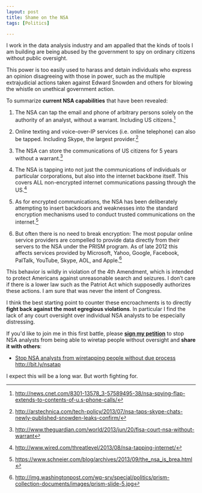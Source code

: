 ```yaml
---
layout: post
title: Shame on the NSA
tags: [Politics]

---
```


I work in the data analysis industry and am appalled that the kinds of tools I am building are being abused by the government to spy on ordinary citizens without public oversight.

This power is too easily used to harass and detain individuals who express an opinion disagreeing with those in power, such as the multiple extrajudicial actions taken against Edward Snowden and others for blowing the whistle on unethical government action.

To summarize **current NSA capabilities** that have been revealed:

1. The NSA can tap the email and phone of arbitrary persons solely on the authority of an analyst, without a warrant. Including US citizens.[^tap-email]

2. Online texting and voice-over-IP services (i.e. online telephone) can also be tapped. Including Skype, the largest provider.[^tap-skype]

3. The NSA can store the communications of US citizens for 5 years without a warrant.[^retention]

4. The NSA is tapping into not just the communications of individuals or particular corporations, but also into the internet backbone itself. This covers ALL non-encrypted internet communications passing through the US.[^backbone]

5. As for encrypted communications, the NSA has been deliberately attempting to insert backdoors and weaknesses into the standard encryption mechanisms used to conduct trusted communications on the internet.[^crypto]

6. But often there is no need to break encryption: The most popular online service providers are compelled to provide data directly from their servers to the NSA under the PRISM program. As of late 2012 this affects services provided by Microsoft, Yahoo, Google, Facebook, PalTalk, YouTube, Skype, AOL, and Apple.[^backdoor]

This behavior is wildly in violation of the 4th Amendment, which is intended to protect Americans against unreasonable search and seizures. I don’t care if there is a lower law such as the Patriot Act which supposedly authorizes these actions. I am sure that was never the intent of Congress.

I think the best starting point to counter these encroachments is to directly **fight back against the most egregious violations**. In particular I find the lack of any court oversight over individual NSA analysts to be especially distressing.

If you'd like to join me in this first battle, please **[sign my petition](http://bit.ly/nsatap)** to stop NSA analysts from being able to wiretap people without oversight and **share it with others**:

* [Stop NSA analysts from wiretapping people without due process](http://bit.ly/nsatap)  
  <u><http://bit.ly/nsatap></u>

I expect this will be a long war. But worth fighting for.


[^tap-email]: <http://news.cnet.com/8301-13578_3-57589495-38/nsa-spying-flap-extends-to-contents-of-u.s-phone-calls/>

[^tap-skype]: <http://arstechnica.com/tech-policy/2013/07/nsa-taps-skype-chats-newly-published-snowden-leaks-confirm/>

[^retention]: <http://www.theguardian.com/world/2013/jun/20/fisa-court-nsa-without-warrant>

[^backbone]: <http://www.wired.com/threatlevel/2013/08/nsa-tapping-internet/>

[^crypto]: <https://www.schneier.com/blog/archives/2013/09/the_nsa_is_brea.html>

[^backdoor]: <http://img.washingtonpost.com/wp-srv/special/politics/prism-collection-documents/images/prism-slide-5.jpg>